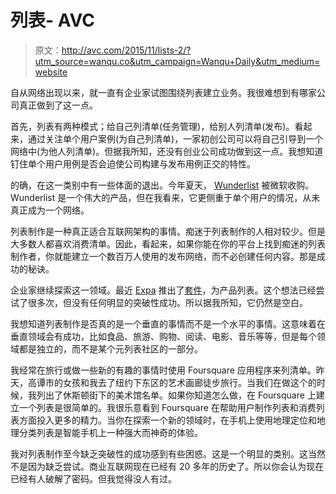 # 列表- AVC

> 原文：<http://avc.com/2015/11/lists-2/?utm_source=wanqu.co&utm_campaign=Wanqu+Daily&utm_medium=website>

自从网络出现以来，就一直有企业家试图围绕列表建立业务。我很难想到有哪家公司真正做到了这一点。

首先，列表有两种模式；给自己列清单(任务管理)，给别人列清单(发布)。看起来，通过关注单个用户案例(为自己列清单)，一家初创公司可以将自己引导到一个网络中(为他人列清单)。但据我所知，还没有创业公司成功做到这一点。我想知道钉住单个用户用例是否会迫使公司构建与发布用例正交的特性。

的确，在这一类别中有一些体面的退出。今年夏天， [Wunderlist](https://www.wunderlist.com/home) 被微软收购。Wunderlist 是一个伟大的产品，但在我看来，它更侧重于单个用户的情况，从未真正成为一个网络。

列表制作是一种真正适合互联网架构的事情。痴迷于列表制作的人相对较少。但是大多数人都喜欢消费清单。因此，看起来，如果你能在你的平台上找到痴迷的列表制作者，你就能建立一个数百万人使用的发布网络，而不必创建任何内容。那是成功的秘诀。

企业家继续探索这一领域。最近 [Expa](http://expa.com/) 推出了[套件](http://kit.com/)，为产品列表。这个想法已经尝试了很多次，但没有任何明显的突破性成功。所以据我所知，它仍然是空白。

我想知道列表制作是否真的是一个垂直的事情而不是一个水平的事情。这意味着在垂直领域会有成功，比如食品、旅游、购物、阅读、电影、音乐等等，但是每个领域都是独立的，而不是某个元列表社区的一部分。

我经常在旅行或做一些新的有趣的事情时使用 Foursquare 应用程序来列清单。昨天，高谭市的女孩和我去了纽约下东区的艺术画廊徒步旅行。当我们在做这个的时候，我列出了休斯顿街下的美术馆名单。如果你知道怎么做，在 Foursquare 上建立一个列表是很简单的。我很乐意看到 Foursquare 在帮助用户制作列表和消费列表方面投入更多的精力。当你在探索一个新的领域时，在手机上使用地理定位和地理分类列表是智能手机上一种强大而神奇的体验。

我对列表制作至今缺乏突破性的成功感到有些困惑。这是一个明显的类别。这当然不是因为缺乏尝试。商业互联网现在已经有 20 多年的历史了。所以你会认为现在已经有人破解了密码。但我觉得没人有过。